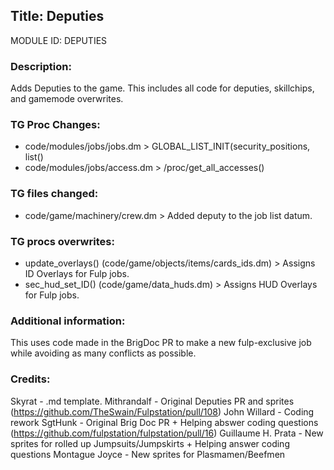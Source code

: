 ## Title: Deputies

MODULE ID: DEPUTIES

### Description:

Adds Deputies to the game. This includes all code for deputies, skillchips, and gamemode overwrites.

### TG Proc Changes:

- code/modules/jobs/jobs.dm > GLOBAL_LIST_INIT(security_positions, list()
- code/modules/jobs/access.dm > /proc/get_all_accesses()

### TG files changed:

- code/game/machinery/crew.dm > Added deputy to the job list datum.

### TG procs overwrites:

- update_overlays() (code/game/objects/items/cards_ids.dm) > Assigns ID Overlays for Fulp jobs.
- sec_hud_set_ID() (code/game/data_huds.dm) > Assigns HUD Overlays for Fulp jobs.

### Additional information:

This uses code made in the BrigDoc PR to make a new fulp-exclusive job while avoiding as many conflicts as possible.

### Credits:

Skyrat - .md template.
Mithrandalf - Original Deputies PR and sprites (https://github.com/TheSwain/Fulpstation/pull/108)
John Willard - Coding rework
SgtHunk - Original Brig Doc PR + Helping abswer coding questions (https://github.com/fulpstation/fulpstation/pull/16)
Guillaume H. Prata - New sprites for rolled up Jumpsuits/Jumpskirts + Helping answer coding questions
Montague Joyce - New sprites for Plasmamen/Beefmen
